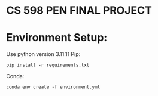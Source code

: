 # CS 598 PEN FINAL PROJECT

# Environment Setup:
Use python version 3.11.11
Pip: 
```
pip install -r requirements.txt
```
Conda: 
```
conda env create -f environment.yml
```